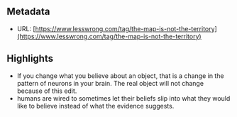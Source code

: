 ## Metadata
* URL: [https://www.lesswrong.com/tag/the-map-is-not-the-territory](https://www.lesswrong.com/tag/the-map-is-not-the-territory)

## Highlights
* If you change what you believe about an object, that is a change in the pattern of neurons in your brain. The real object will not change because of this edit.
* humans are wired to sometimes let their beliefs slip into what they would like to believe instead of what the evidence suggests.